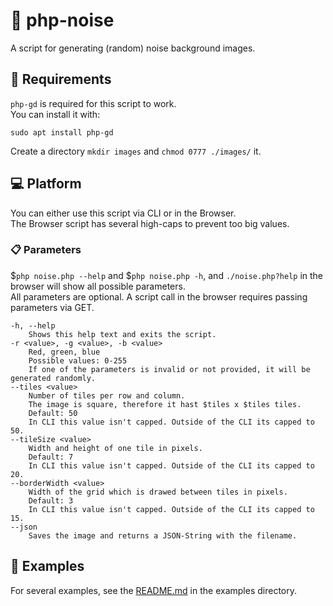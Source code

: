 # :milky_way: php-noise
A script for generating (random) noise background images.

## :wrench: Requirements
`php-gd` is required for this script to work.  
You can install it with:  
```
sudo apt install php-gd
```
Create a directory `mkdir images` and `chmod 0777 ./images/` it.

## :computer: Platform
You can either use this script via CLI or in the Browser.  
The Browser script has several high-caps to prevent too big values.  

### :clipboard: Parameters
$`php noise.php --help` and $`php noise.php -h`, and `./noise.php?help` in the browser will show all possible parameters.  
All parameters are optional. A script call in the browser requires passing parameters via GET.

```
-h, --help
	Shows this help text and exits the script.
-r <value>, -g <value>, -b <value>
	Red, green, blue
	Possible values: 0-255
	If one of the parameters is invalid or not provided, it will be generated randomly.
--tiles <value>
	Number of tiles per row and column.
	The image is square, therefore it hast $tiles x $tiles tiles.
	Default: 50
	In CLI this value isn't capped. Outside of the CLI its capped to 50.
--tileSize <value>
	Width and height of one tile in pixels.
	Default: 7
	In CLI this value isn't capped. Outside of the CLI its capped to 20.
--borderWidth <value>
	Width of the grid which is drawed between tiles in pixels.
	Default: 3
	In CLI this value isn't capped. Outside of the CLI its capped to 15.
--json
	Saves the image and returns a JSON-String with the filename.
```

## :bookmark_tabs: Examples
For several examples, see the [README.md](https://github.com/RundesBalli/php-noise/blob/master/examples/README.md) in the examples directory.
